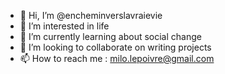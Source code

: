 - 👋 Hi, I’m @encheminverslavraievie
- 👀 I’m interested in life
- 🌱 I’m currently learning about social change
- 💞️ I’m looking to collaborate on writing projects
- 📫 How to reach me : milo.lepoivre@gmail.com

<!---
encheminverslavraievie/encheminverslavraievie is a ✨ special ✨ repository because its `README.md` (this file) appears on your GitHub profile.
You can click the Preview link to take a look at your changes.
--->
